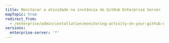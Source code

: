 ```yaml
---
title: Monitorar a atividade na instância do GitHub Enterprise Server
mapTopic: true
redirect_from:
  - /enterprise/admin/installation/monitoring-activity-on-your-github-enterprise-server-instance
versions:
  enterprise-server: '*'
---
```


